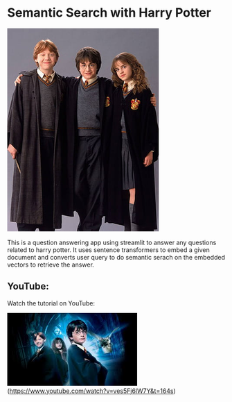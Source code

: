 # Semantic Search with Harry Potter

![Harry-Potter](https://github.com/Dorcatz123/Semantic-Search-with-harry-Potter/blob/main/semantic_similarity%20distillbert/harry.jpg)

This is a question answering app using streamlit to answer any questions related to harry potter. It uses sentence transformers to embed a given document and converts user query to do semantic serach on the embedded vectors to retrieve the answer.



## YouTube:

Watch the tutorial on YouTube:

![watch the video](https://github.com/Dorcatz123/Semantic-Search-with-harry-Potter/blob/main/semantic_similarity%20distillbert/images.jpg)(https://www.youtube.com/watch?v=ves5Fj6lW7Y&t=164s)
